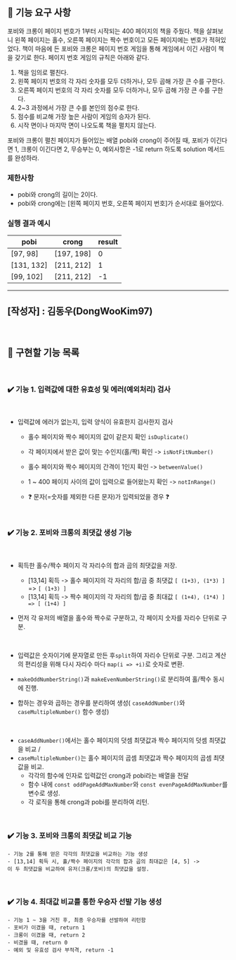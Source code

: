 ## 🚀 기능 요구 사항

포비와 크롱이 페이지 번호가 1부터 시작되는 400 페이지의 책을 주웠다. 책을 살펴보니 왼쪽 페이지는 홀수, 오른쪽 페이지는 짝수 번호이고 모든 페이지에는 번호가 적혀있었다. 책이 마음에 든 포비와 크롱은 페이지 번호 게임을 통해 게임에서 이긴 사람이 책을 갖기로 한다. 페이지 번호 게임의 규칙은 아래와 같다.

1. 책을 임의로 펼친다.
2. 왼쪽 페이지 번호의 각 자리 숫자를 모두 더하거나, 모두 곱해 가장 큰 수를 구한다.
3. 오른쪽 페이지 번호의 각 자리 숫자를 모두 더하거나, 모두 곱해 가장 큰 수를 구한다.
4. 2~3 과정에서 가장 큰 수를 본인의 점수로 한다.
5. 점수를 비교해 가장 높은 사람이 게임의 승자가 된다.
6. 시작 면이나 마지막 면이 나오도록 책을 펼치지 않는다.

포비와 크롱이 펼친 페이지가 들어있는 배열 pobi와 crong이 주어질 때, 포비가 이긴다면 1, 크롱이 이긴다면 2, 무승부는 0, 예외사항은 -1로 return 하도록 solution 메서드를 완성하라.

### 제한사항

- pobi와 crong의 길이는 2이다.
- pobi와 crong에는 [왼쪽 페이지 번호, 오른쪽 페이지 번호]가 순서대로 들어있다.

### 실행 결과 예시

| pobi       | crong      | result |
| ---------- | ---------- | ------ |
| [97, 98]   | [197, 198] | 0      |
| [131, 132] | [211, 212] | 1      |
| [99, 102]  | [211, 212] | -1     |

------------------------------
## [작성자] : 김동우(DongWooKim97)
</br> 

## 📝 구현할 기능 목록
</br> 

### ✔️ 기능 1. 입력값에 대한 유효성 및 에러(예외처리) 검사
<br>

  - 입력값에 에러가 없는지, 입력 양식이 유효한지 검사한지 검사  

	  - 홀수 페이지와 짝수 페이지의 값이 같은지 확인 ```isDuplicate()```<br>

	  - 각 페이지에서 받은 값이 맞는 수인지(홀/짝) 확인 -> ```isNotFitNumber()```<br>

	  - 홀수 페이지와 짝수 페이지의 간격이 1인지 확인 -> ```betweenValue()```<br>

	  - 1 ~ 400 페이지 사이의 값이 입력으로 들어왔는지 확인 -> ```notInRange()```<br>
    - ❓ 문자(=숫자를 제외한 다른 문자)가 입력되었을 경우 ❓ 
    
</br>
	

### ✔️ 기능 2. 포비와 크롱의 최댓값 생성 기능
<br>

- 획득한 홀수/짝수 페이지 각 자리수의 합과 곱의 최댓값을 저장.
    - [13,14] 획득 -> 홀수 페이지의 각 자리의 합/곱 중 최댓값 ```[ (1+3), (1*3) ]``` => ```[ (1+3) ]```
    - [13,14] 획득 -> 짝수 페이지의 각 자리의 합/곱 중 최대값 ```[ (1+4), (1*4) ] => [ (1+4) ]```

- 먼저 각 유저의 배열을 홀수와 짝수로 구분하고, 각 페이지 숫자를 자리수 단위로 구분.
<br>

  - 입력값은 숫자이기에 문자열로 만든 후```split```하여 자리수 단위로 구분. 그리고 계산의 편리성을 위해 다시 자리수 마다 ```map(i => +i)```로 숫자로 변환.

  - ```makeOddNumberString()```과 ```makeEvenNumberString()```로 분리하여 홀/짝수 동시에 진행.
	
- 합하는 경우와 곱하는 경우를 분리하여 생성( ```caseAddNumber()```와 ```caseMultipleNumber()``` 함수 생성)
<br>

  - ```caseAddNumber()```에서는 홀수 페이지의 덧셈 최댓값과 짝수 페이지의 덧셈 최댓값을 비교 /
  - ```caseMultipleNumber()```는 홀수 페이지의 곱셈 최댓값과 짝수 페이지의 곱셈 최댓값을 비교.
    - 각각의 함수에 인자로 입력값인 crong과 pobi라는 배열을 전달 
    - 함수 내에 ```const oddPageAddMaxNumber```와 ```const evenPageAddMaxNumber```를 변수로 생성.
    - 각 로직을 통해 crong과 pobi를 분리하여 리턴.
    
    

<br>


### ✔️ 기능 3. 포비와 크롱의 최댓값 비교 기능
	- 기능 2를 통해 얻은 각각의 최댓값을 비교하는 기능 생성
	- [13,14] 획득 시, 홀/짝수 페이지의 각각의 합과 곱의 최대값은 [4, 5] ->
	이 두 최댓값을 비교하여 유저(크롱/포비)의 최댓값을 설정.

</br>


	

### ✔️ 기능 4. 최대값 비교를 통한 우승자 선발 기능 생성
	- 기능 1 ~ 3을 거친 후, 최종 우승자를 선발하여 리턴함
	- 포비가 이겼을 때, return 1
	- 크롱이 이겼을 때, return 2
	- 비겼을 때, return 0
	- 예외 및 유효성 검사 부적격, return -1
